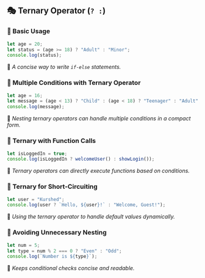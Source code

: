 ## 🎭 Ternary Operator (`? :`)

### 🔹 Basic Usage
```js
let age = 20;
let status = (age >= 18) ? "Adult" : "Minor";
console.log(status);
```
📖 *A concise way to write `if-else` statements.*

### 🔹 Multiple Conditions with Ternary Operator
```js
let age = 16;
let message = (age < 13) ? "Child" : (age < 18) ? "Teenager" : "Adult";
console.log(message);
```
📖 *Nesting ternary operators can handle multiple conditions in a compact form.*

### 🔹 Ternary with Function Calls
```js
let isLoggedIn = true;
console.log(isLoggedIn ? welcomeUser() : showLogin());
```
📖 *Ternary operators can directly execute functions based on conditions.*

### 🔹 Ternary for Short-Circuiting
```js
let user = "Kurshed";
console.log(user ? `Hello, ${user}!` : "Welcome, Guest!");
```
📖 *Using the ternary operator to handle default values dynamically.*

### 🔹 Avoiding Unnecessary Nesting
```js
let num = 5;
let type = num % 2 === 0 ? "Even" : "Odd";
console.log(`Number is ${type}`);
```
📖 *Keeps conditional checks concise and readable.*